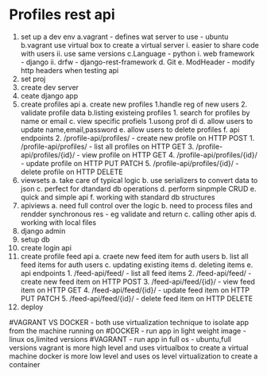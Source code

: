 #   Profiles rest api



















1. set up a dev env
    a.vagrant - defines wat server to use - ubuntu
    b.vagrant use virtual box to create a virtual server
        i. easier to share code with users
        ii. use same versions
    c.Language - python
        i. web framework - django
        ii.  drfw - django-rest-framework
    d. Git
    e. ModHeader - modify http headers when testing api
2. set proj
3. create dev server
4. ceate django app
5. create profiles api
    a. create new profiles
        1.handle reg of new users
        2. validate profile data
    b.listing existeing profiles
        1. search for profiles by name or email
    c. view specific profiels
        1.usong prof di
    d. allow users to update name,email,password
    e. allow users to delete profiles
    f. api endpoints
        2. /profile-api/profiles/ - create new profile on HTTP POST
        1. /profile-api/profiles/ - list all profiles on HTTP GET
        3. /profile-api/profiles/{id}/ - view profile on HTTP GET
        4. /profile-api/profiles/{id}/ - update profile on HTTP PUT PATCH
        5. /profile-api/profiles/{id}/ - delete profile on HTTP DELETE
6. viewsets
    a. take care of typical logic
    b. use serializers to convert data to json
    c. perfect for dtandard db operations
    d. perform sinpmple CRUD
    e. quick and simple api
    f. working with standard db structures
7. apiviews
    a. need full control over the logic
    b. need to process files and rendder synchronous res - eg validate and return
    c. calling other apis
    d. working with local files
8. django admin
9. setup db
10. create login api
11. create profile feed api
    a. craete new feed item for auth users
    b. list all feed items for auth users
    c. updating existing items
    d. deleting items
    e. api endpoints
        1. /feed-api/feed/ - list all feed items
        2. /feed-api/feed/ - create new feed item on HTTP POST
        3. /feed-api/feed/{id}/ - view feed item on HTTP GET
        4. /feed-api/feed/{id}/ - update feed item on HTTP PUT PATCH
        5. /feed-api/feed/{id}/ - delete feed item on HTTP DELETE
12. deploy

#VAGRANT VS DOCKER - both use virtualization technique to isolate app from the machine running on
#DOCKER - run app in light weight image - linux os,limited versions
#VAGRANT - run app in full os - ubuntu,full versions
 vagrant is more high level and uses virtualbox to create a virtual machine
 docker is more low level and uses os level virtualization to create a container

